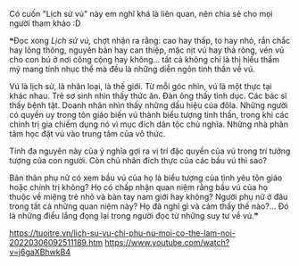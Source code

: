 Có cuốn "Lịch sử vú" này em nghĩ khá là liên quan, nên chia sẻ cho mọi người tham khảo :D

❝Đọc xong _Lịch sử vú,_ chợt nhận ra rằng: cao hay thấp, to hay nhỏ, rắn chắc hay lõng thõng, nguyên bản hay can thiệp, mặc nịt vú hay thả rông, vén vú cho con bú ở nơi công cộng hay không... tất cả không chỉ là thị hiếu thẩm mỹ mang tính nhục thể mà đều là những diễn ngôn tinh thần về vú.

Vú là lịch sử, là nhân loại, là thế giới. Từ mỗi góc nhìn, vú là một thực tại khác nhau. Trẻ sơ sinh nhìn thấy thức ăn. Đàn ông thấy tình dục. Các bác sĩ thấy bệnh tật. Doanh nhân nhìn thấy những dấu hiệu của đôla. Những người có quyền uy trong tôn giáo biến vú thành biểu tượng tinh thần, trong khi các chính trị gia chiếm dụng nó vì mục đích dân tộc chủ nghĩa. Những nhà phân tâm học đặt vú vào trung tâm của vô thức. 

Tính đa nguyên này của ý nghĩa gợi ra vị trí đặc quyền của vú trong trí tưởng tượng của con người. Còn chủ nhân đích thực của các bầu vú thì sao?

Bản thân phụ nữ có xem bầu vú của họ là biểu tượng của tình yêu tôn giáo hoặc chính trị không? Họ có chấp nhận quan niệm rằng bầu vú của họ thuộc về miệng trẻ nhỏ và bàn tay nam giới hay không? Người phụ nữ ở đâu trong tất cả những quan niệm này? Họ đã nghĩ gì và cảm thấy thế nào?... Đó là những điều lắng đọng lại trong người đọc từ những suy tư về vú.❞

https://tuoitre.vn/lich-su-vu-chi-phu-nu-moi-co-the-lam-noi-20220306092511189.htm
https://www.youtube.com/watch?v=j6gaXBhwkB4